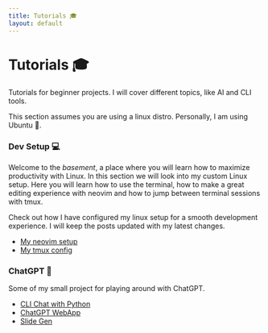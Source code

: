 ```yaml
---
title: Tutorials 🎓
layout: default
---
```


# Tutorials 🎓

Tutorials for beginner projects. I will cover different topics, like AI and CLI
tools.

This section assumes you are using a linux distro. Personally, I am using
Ubuntu 🗿.

### Dev Setup 💻

Welcome to the *basement*, a place where you will learn how to maximize
productivity with Linux. In this section we will look into my custom Linux
setup. Here you will learn how to use the terminal, how to make a great editing
experience with neovim and how to jump between terminal sessions with tmux.

Check out how I have configured my linux setup for a smooth development
experience. I will keep the posts updated with my latest changes.

- [My neovim setup](/tutorials/neovim)
- [My tmux config](/tutorials/tmux)

### ChatGPT 👾

Some of my small project for playing around with ChatGPT.

- [CLI Chat with Python](/tutorials/cli_chat_python)
- [ChatGPT WebApp](/tutorials/webapp_chat)
- [Slide Gen](/tutorials/slide-gen)

